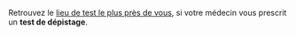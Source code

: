 Retrouvez le [lieu de test le plus près de vous](https://sante.fr/cartographie-depistage-covid), si votre médecin vous prescrit un **test de dépistage**.
